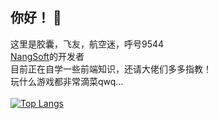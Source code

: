 ## 你好！ 👋
这里是胶囊，飞友，航空迷，呼号9544<br>
<a href="https://jiaonang.gq">NangSoft</a>的开发者<br>
目前正在自学一些前端知识，还请大佬们多多指教！<br>
玩什么游戏都非常滴菜qwq...<br><br>
[![Top Langs](https://github-readme-stats.vercel.app/api/top-langs/?username=Teares&layout=compact&count_private=true)](https://github.com/anuraghazra/github-readme-stats)
